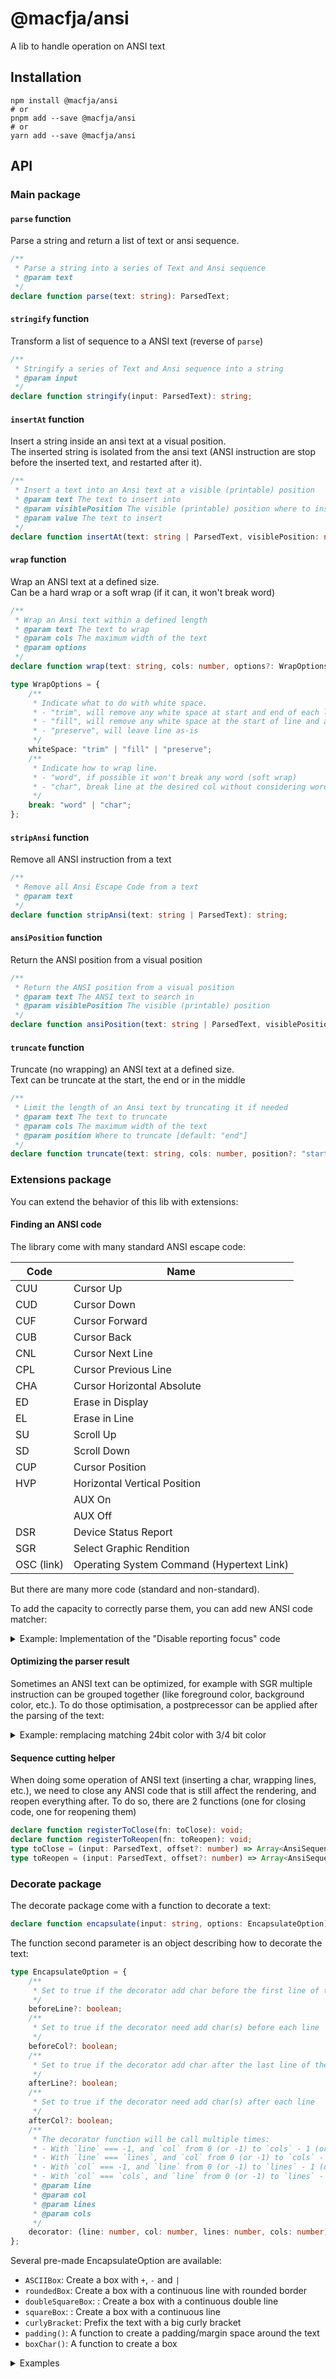 # @macfja/ansi

A lib to handle operation on ANSI text

## Installation

```shell
npm install @macfja/ansi
# or
pnpm add --save @macfja/ansi
# or
yarn add --save @macfja/ansi
```

## API

### Main package

#### `parse` function

Parse a string and return a list of text or ansi sequence.

```ts
/**
 * Parse a string into a series of Text and Ansi sequence
 * @param text
 */
declare function parse(text: string): ParsedText;
```

#### `stringify` function

Transform a list of sequence to a ANSI text (reverse of `parse`)

```ts
/**
 * Stringify a series of Text and Ansi sequence into a string
 * @param input
 */
declare function stringify(input: ParsedText): string;
```

#### `insertAt` function

Insert a string inside an ansi text at a visual position.  
The inserted string is isolated from the ansi text (ANSI instruction are stop before the inserted text, and restarted after it).

```ts
/**
 * Insert a text into an Ansi text at a visible (printable) position
 * @param text The text to insert into
 * @param visiblePosition The visible (printable) position where to insert the text
 * @param value The text to insert
 */
declare function insertAt(text: string | ParsedText, visiblePosition: number, value: string): string;
```

#### `wrap` function

Wrap an ANSI text at a defined size.  
Can be a hard wrap or a soft wrap (if it can, it won't break word)

```ts
/**
 * Wrap an Ansi text within a defined length
 * @param text The text to wrap
 * @param cols The maximum width of the text
 * @param options
 */
declare function wrap(text: string, cols: number, options?: WrapOptions): string;

type WrapOptions = {
    /**
     * Indicate what to do with white space.
     * - "trim", will remove any white space at start and end of each line
     * - "fill", will remove any white space at the start of line and add space to match the col size
     * - "preserve", will leave line as-is
     */
    whiteSpace: "trim" | "fill" | "preserve";
    /**
     * Indicate how to wrap line.
     * - "word", if possible it won't break any word (soft wrap)
     * - "char", break line at the desired col without considering word (hard wrap)
     */
    break: "word" | "char";
};
```

#### `stripAnsi` function

Remove all ANSI instruction from a text

```ts
/**
 * Remove all Ansi Escape Code from a text
 * @param text
 */
declare function stripAnsi(text: string | ParsedText): string;
```

#### `ansiPosition` function

Return the ANSI position from a visual position

```ts
/**
 * Return the ANSI position from a visual position
 * @param text The ANSI text to search in
 * @param visiblePosition The visible (printable) position
 */
declare function ansiPosition(text: string | ParsedText, visiblePosition: number): number;
```

#### `truncate` function

Truncate (no wrapping) an ANSI text at a defined size.  
Text can be truncate at the start, the end or in the middle

```ts
/**
 * Limit the length of an Ansi text by truncating it if needed
 * @param text The text to truncate
 * @param cols The maximum width of the text
 * @param position Where to truncate [default: "end"]
 */
declare function truncate(text: string, cols: number, position?: "start" | "middle" | "end"): string;
```

### Extensions package

You can extend the behavior of this lib with extensions:

#### Finding an ANSI code

The library come with many standard ANSI escape code:

| Code       | Name                                      |
|------------|-------------------------------------------|
| CUU        | Cursor Up                                 |
| CUD        | Cursor Down                               |
| CUF        | Cursor Forward                            |
| CUB        | Cursor Back                               |
| CNL        | Cursor Next Line                          |
| CPL        | Cursor Previous Line                      |
| CHA        | Cursor Horizontal Absolute                |
| ED         | Erase in Display                          |
| EL         | Erase in Line                             |
| SU         | Scroll Up                                 |
| SD         | Scroll Down                               |
| CUP        | Cursor Position                           |
| HVP        | Horizontal Vertical Position              |
|            | AUX  On                                   |
|            | AUX  Off                                  |
| DSR        | Device Status Report                      |
| SGR        | Select Graphic Rendition                  |
| OSC (link) | Operating System Command (Hypertext Link) |

But there are many more code (standard and non-standard).

To add the capacity to correctly parse them, you can add new ANSI code matcher:

<details>
<summary>Example: Implementation of the "Disable reporting focus" code</summary>

```ts
import { registerAnsiMatcher, AnsiMatcher, FE_ESCAPE } from "@macfja/ansi/extension"
import regexpEscape from "regexp.escape";

const noReportFocus = new AnsiMatcher(
    // The Ansi Escape code category 
    FE_ESCAPE.CSI,
    // The regular expression that match the escape code (the match '0' will be used)
    new RegExp(regexpEscape(`${FE_ESCAPE.CSI}?1004l`)),
    // The non dynamic part of the escape code (use to quickly search in text)
    `${FE_ESCAPE.CSI}?1004l`
)
registerAnsiMatcher(noReportFocus)
```

</details>

#### Optimizing the parser result

Sometimes an ANSI text can be optimized,
for example with SGR multiple instruction can be grouped together (like foreground color, background color, etc.).
To do those optimisation, a postprecessor can be applied after the parsing of the text:

<details>
<summary>Example: remplacing matching 24bit color with 3/4 bit color</summary>

```ts
import { type postprocess, registerPostprocess, recalculatePosition, type ParsedText, AnsiSequence, FE_ESCAPE } from "@macfja/ansi/extension"

const colorPostprocessor: postprocess = (input: ParsedText) => {
    // VGA Color
    // https://en.wikipedia.org/wiki/ANSI_escape_code#3-bit_and_4-bit
    const colorMap = {
        0: [0,0,0],
        1: [170,0,0],
        2: [0,170,0],
        3: [170,85,0],
        4: [0,0,170],
        5: [170,0,170],
        6: [0,170,170],
        7: [170,170,170],
    }
    return recalculatePosition(input.map(item => {
        if (
            !(item instanceof AnsiSequence)
            || item.kind !== FE_ESCAPE.CSI
            || !item.sequence.endsWith('m')
            || !item.sequence.startsWith(`${FE_ESCAPE.CSI}38;2;`)
            || !item.sequence.startsWith(`${FE_ESCAPE.CSI}48;2;`)
        ) {
            return item;
        }
        const color = item.sequence.match(/(?<type>[34]8;2;(?<r>\d+);(?<g>\d+);(?<b>\d+)m$/)
        if (color.groups?.type === undefined || color.groups?.r === undefined || color.groups?.g === undefined || color.groups?.b === undefined) {
            return item;
        }
        const colorCode = colorMap.findIndex(codes => codes.join('-') === `${color.groups.r}-${color.groups.g}-${color.groups.b}`)
        if (colorCode === undefined) {
            return item
        }
        return new AnsiSequence(FE_ESCAPE.CSI, `${FE_ESCAPE.CSI}${color.groups.type}${colorCode}m`, item.start)
    }))
}

registerPostprocess(colorPostprocessor)
```

</details>


#### Sequence cutting helper

When doing some operation of ANSI text (inserting a char, wrapping lines, etc.),
we need to close any ANSI code that is still affect the rendering, and reopen everything after.
To do so, there are 2 functions (one for closing code, one for reopening them)

```ts
declare function registerToClose(fn: toClose): void;
declare function registerToReopen(fn: toReopen): void;
type toClose = (input: ParsedText, offset?: number) => Array<AnsiSequence>;
type toReopen = (input: ParsedText, offset?: number) => Array<AnsiSequence>;
```

### Decorate package

The decorate package come with a function to decorate a text:

```ts
declare function encapsulate(input: string, options: EncapsulateOption): string;
```

The function second parameter is an object describing how to decorate the text:

```ts
type EncapsulateOption = {
    /**
     * Set to true if the decorator add char before the first line of the input text
     */
    beforeLine?: boolean;
    /**
     * Set to true if the decorator need add char(s) before each line
     */
    beforeCol?: boolean;
    /**
     * Set to true if the decorator add char after the last line of the input text
     */
    afterLine?: boolean;
    /**
     * Set to true if the decorator need add char(s) after each line
     */
    afterCol?: boolean;
    /**
     * The decorator function will be call multiple times:
     * - With `line` === -1, and `col` from 0 (or -1) to `cols` - 1 (or `cols`) if `beforeLine` is `true`
     * - With `line` === `lines`, and `col` from 0 (or -1) to `cols` - 1 (or `cols`) if `afterLine` is `true`
     * - With `col` === -1, and `line` from 0 (or -1) to `lines` - 1 (or `lines`) if `beforeCol` is `true`
     * - With `col` === `cols`, and `line` from 0 (or -1) to `lines` - 1 (or `lines`) if `afterCol` is `true`
     * @param line
     * @param col
     * @param lines
     * @param cols
     */
    decorator: (line: number, col: number, lines: number, cols: number) => string;
};
```

Several pre-made EncapsulateOption are available:

- `ASCIIBox`: Create a box with `+`, `-` and `|`
- `roundedBox`: Create a box with a continuous line with rounded border
- `doubleSquareBox`: : Create a box with a continuous double line
- `squareBox`: : Create a box with a continuous line
- `curlyBracket`: Prefix the text with a big curly bracket
- `padding()`: A function to create a padding/margin space around the text
- `boxChar()`: A function to create a box

<details>
<summary>Examples</summary>

**roundedBox**

```ts
import { encapsulate, squareBox } from "@macfja/ansi/decorate"

console.log(encapsulate(' Lorem ipsum dolor sit amet,  \n consectetur adipiscing elit. ', roundedBox))
```

```text
╭──────────────────────────────╮
│ Lorem ipsum dolor sit amet,  │
│ consectetur adipiscing elit. │
╰──────────────────────────────╯
```

---

**curlyBracket**

```ts
import { encapsulate, curlyBracket } from "@macfja/ansi/decorate"

console.log(encapsulate('Lorem ipsum\ndolor sit\namet,\nconsectetur\nadipiscing elit.', curlyBracket))
```

```text
⎧ Lorem ipsum
⎪ dolor sit
⎨ amet,
⎪ consectetur
⎩ adipiscing elit.
```

</details>
